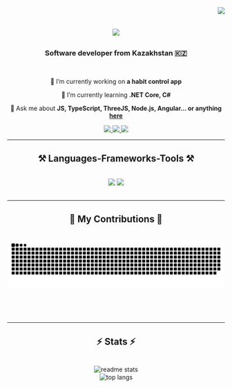 <img align="right" src="https://visitor-badge.laobi.icu/badge?page_id=hogwartsdeveloper.hogwartsdeveloper" />

<h1 align="center">
    <img src="https://readme-typing-svg.herokuapp.com/?font=Righteous&size=35&center=true&vCenter=true&width=500&height=70&duration=5000&lines=Hi+There!+👋;+I'm+Zhannur+Akhmetkhanov!;" />
</h1>

<h3 align="center">Software developer from Kazakhstan 🇰🇿</h3>

<br />

<div align="center">
    
 🔭 I’m currently working on **a habit control app**
 
 🌱 I’m currently learning **.NET Core, C#**

💬 Ask me about **JS, TypeScript, ThreeJS, Node.js, Angular... or anything [here](https://github.com/hogwartsdeveloper/hogwartsdeveloper/issues)**

 </div>

 <div align="center"> 
  <a href="mailto:jannuraidynuly@gmail.com">
    <img src="https://img.shields.io/badge/Gmail-333333?style=for-the-badge&logo=gmail&logoColor=red" />
  </a>
  <a href="https://www.linkedin.com/in/zhannur-akhmetkhanov-30b709210" target="_blank">
    <img src="https://img.shields.io/badge/LinkedIn-0077B5?style=for-the-badge&logo=linkedin&logoColor=white" target="_blank" />
  </a>
  <a href="https://author.hbcode.kz" target="_blank">
     <img src="https://img.shields.io/badge/Portfolio-FF5722?style=for-the-badge&logo=todoist&logoColor=white" target="_blank" /> <!-- sqlite, safari, google-chrome are other good icon options -->
  </a>
</div>

<hr />

<h2 align="center">⚒️ Languages-Frameworks-Tools ⚒️</h2>
<br />
<div align="center">
    <img src="https://skillicons.dev/icons?i=dotnet,cs,postgres,rabbitmq,docker" />
    <img src="https://skillicons.dev/icons?i=js,ts,nodejs,angular,html,css,git,tailwind" /><br>
</div>

<br />
<hr />

<div align="center">
  <h2>🐍 My Contributions 🐍</h2>
  <br>
  <img alt="snake eating my contributions" src="https://raw.githubusercontent.com/hogwartsdeveloper/hogwartsdeveloper/output/github-contribution-grid-snake.svg" />

<br/><br/><br/>
</div>

<hr/>

<h2 align="center">⚡ Stats ⚡</h2>
<br>
<div align=center>
  <img width=390 src="https://github-readme-stats-one-phi-80.vercel.app/api?username=hogwartsdeveloper&count_private=true&show_icons=true&theme=react&rank_icon=github&border_radius=10" alt="readme stats" />
  <br/>
  <img width=325 align="center" src="https://github-readme-stats-one-phi-80.vercel.app/api/top-langs/?username=hogwartsdeveloper&hide=HTML&langs_count=8&layout=compact&theme=react&border_radius=10&size_weight=0.5&count_weight=0.5&exclude_repo=github-readme-stats" alt="top langs" />
</div>

<!--
**hogwartsdeveloper/hogwartsdeveloper** is a ✨ _special_ ✨ repository because its `README.md` (this file) appears on your GitHub profile.

Here are some ideas to get you started:

- 🔭 I’m currently working on ...
- 🌱 I’m currently learning ...
- 👯 I’m looking to collaborate on ...
- 🤔 I’m looking for help with ...
- 💬 Ask me about ...
- 📫 How to reach me: ...
- 😄 Pronouns: ...
- ⚡ Fun fact: ...
-->
